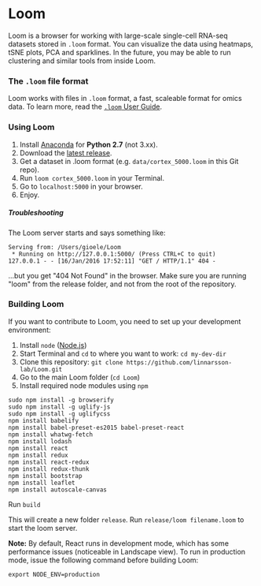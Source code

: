 # Loom

Loom is a browser for working with large-scale single-cell RNA-seq datasets stored in `.loom` format. You can visualize the data using heatmaps, tSNE plots, PCA and sparklines. In the future, you may be able to run clustering and similar tools from inside Loom.

### The `.loom` file format

Loom works with files in `.loom` format, a fast, scaleable format for omics data. To learn more, read the [`.loom` User Guide](/docs/loom_format.md).

### Using Loom

1. Install [Anaconda](https://www.continuum.io/downloads) for **Python 2.7** (not 3.xx).
2. Download the [latest release](https://github.com/linnarsson-lab/Loom/releases).
3. Get a dataset in .loom format (e.g. `data/cortex_5000.loom` in this Git repo).
4. Run `loom cortex_5000.loom` in your Terminal.
5. Go to `localhost:5000` in your browser.
6. Enjoy.

##### Troubleshooting

The Loom server starts and says something like:
```
Serving from: /Users/gioele/Loom
 * Running on http://127.0.0.1:5000/ (Press CTRL+C to quit)
127.0.0.1 - - [16/Jan/2016 17:52:11] "GET / HTTP/1.1" 404 -
```
...but you get "404 Not Found" in the browser. Make sure you are running "loom" from the release folder, and not from the root of the repository.

 
### Building Loom

If you want to contribute to Loom, you need to set up your development environment:

1. Install `node` ([Node.js](https://nodejs.org/en/))
2. Start Terminal and `cd` to where you want to work: `cd my-dev-dir`
3. Clone this repository: `git clone https://github.com/linnarsson-lab/Loom.git`
4. Go to the main Loom folder (`cd Loom`)
5. Install required node modules using `npm`

```
sudo npm install -g browserify
sudo npm install -g uglify-js
sudo npm install -g uglifycss
npm install babelify
npm install babel-preset-es2015 babel-preset-react
npm install whatwg-fetch
npm install lodash
npm install react
npm install redux
npm install react-redux
npm install redux-thunk
npm install bootstrap
npm install leaflet
npm install autoscale-canvas
```

Run `build` 

This will create a new folder `release`. Run `release/loom filename.loom` to start the loom server.

**Note:** By default, React runs in development mode, which has some performance issues (noticeable in Landscape view). To run in 
production mode, issue the following command before building Loom:

```
export NODE_ENV=production
```
